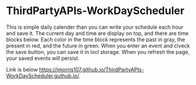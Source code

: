 # ThirdPartyAPIs-WorkDayScheduler

This is simple daily calender than you can write your schedule each hour and save it.
The current day and time are display on top, and there are time blocks below.
Each color in the time block represents the past in gray, the present in red, and the future in green.
When you enter an event and clveck the save button, you can save it in locl storage.
When you refresh the page, your saved events will persist.

Link is below
https://jmorris107.github.io/ThirdPartyAPIs-WorkDayScheduler.guthub.io/.
